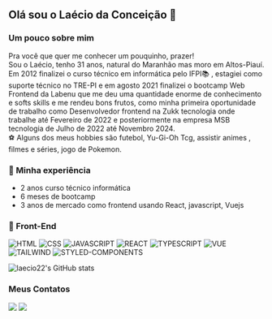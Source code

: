 ## Olá sou  o Laécio da  Conceição 👋

### Um pouco  sobre  mim
Pra você que quer me conhecer um pouquinho, prazer!\
Sou o Laécio, tenho 31 anos, natural do Maranhão mas moro em  Altos-Piauí.\
Em 2012 finalizei o curso técnico em informática  pelo IFPI📚 , estagiei como suporte técnico no TRE-PI e em agosto 2021 finalizei o bootcamp Web Frontend da Labenu que me deu uma quantidade enorme de conhecimento e softs  skills e me rendeu bons frutos, como  minha primeira oportunidade de trabalho como Desenvolvedor frontend na Zukk tecnologia onde trabalhe até Fevereiro de 2022 e posteriormente na  empresa MSB tecnologia de Julho  de 2022  até Novembro 2024.\
⚽   Alguns dos meus hobbies são futebol, Yu-Gi-Oh Tcg, assistir animes  , filmes  e  séries, jogo  de Pokemon.

### 🚀 Minha experiência
- 2 anos curso técnico  informática
- 6 meses  de  bootcamp
- 3 anos  de  mercado  como frontend usando  React,  javascript, Vuejs

### 🎨 Front-End 
![HTML](https://img.shields.io/badge/HTML-239120?style=for-the-badge&logo=html5&logoColor=white)
![CSS](https://img.shields.io/badge/CSS-3498DB?&style=for-the-badge&logo=css3&logoColor=white)
![JAVASCRIPT](https://img.shields.io/badge/JavaScript-F7DF1E?style=for-the-badge&logo=javascript&logoColor=black)
![REACT](https://img.shields.io/badge/React-20232A?style=for-the-badge&logo=react&logoColor=61DAFB)
![TYPESCRIPT](https://img.shields.io/badge/TypeScript-007ACC?style=for-the-badge&logo=typescript&logoColor=white)
![VUE](https://img.shields.io/badge/Vue.js-35495E?style=for-the-badge&logo=vue.js&logoColor=4FC08D)
![TAILWIND](https://img.shields.io/badge/Tailwind_CSS-38B2AC?style=for-the-badge&logo=tailwind-css&logoColor=white)
![STYLED-COMPONENTS](https://img.shields.io/badge/styled--components-DB7093?style=for-the-badge&logo=styled-components&logoColor=white)

![laecio22's GitHub stats](https://github-readme-stats.vercel.app/api?username=laecio22&show_icons=true&theme=merko)

### Meus Contatos
<a href="https://www.linkedin.com/in/laecio-da-conceicao/" target="_blank" rel="noopener noreferrer"><img src="https://img.shields.io/badge/LinkedIn-0077B5?style=for-the-badge&logo=linkedin&logoColor=white"/></a>
<a href="mailto:laecioviana100@gmail.com" ><img src="https://img.shields.io/badge/Gmail-D14836?style=for-the-badge&logo=gmail&logoColor=white"/></a>

